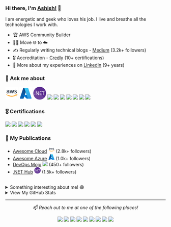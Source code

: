 ### Hi there, I'm [Ashish!](https://aashishpatel.netlify.app) 👋

I am energetic and geek who loves his job. I live and breathe all the technologies I work with. 



- 🏆 AWS Community Builder
- 👨‍💻 Move 🌐 to ☁️ 
- ✍️ Regularly writing technical blogs - [Medium](https://iamaashishpatel.medium.com/)    (3.2k+ followers)
- 🎖️ Accreditation - [Credly](https://www.credly.com/users/iamaashishpatel/)    (10+ certifications)
- 📜️ More about my experiences on [LinkedIn](https://www.linkedin.com/in/iamaashishpatel/)    (9+ years)
<!--- 🌱 Learning DevOps technologies-->



### 💬 Ask me about

<a title="AWS" href="https://medium.com/awesome-cloud"><img height="40" src="https://raw.githubusercontent.com/github/explore/master/topics/aws/aws.png"></a>
<a title="Azure" href="https://medium.com/awesome-azure"><img height="40" src="https://raw.githubusercontent.com/github/explore/master/topics/azure/azure.png"></a>
<a title=".NET" href="https://medium.com/dotnet-hub"><img height="40" src="https://raw.githubusercontent.com/github/explore/master/topics/dotnet/dotnet.png"></a>
<a title="Kubernetes" href="https://medium.com/devops-mojo"><img height="40" src="https://www.vectorlogo.zone/logos/kubernetes/kubernetes-icon.svg"></a>
<a title="Terraform" href="https://medium.com/devops-mojo/tagged/terraform"><img height="40" src="https://www.vectorlogo.zone/logos/terraformio/terraformio-icon.svg"></a>
<a title="GCP" href="https://iamaashishpatel.medium.com"><img height="40" src="https://www.vectorlogo.zone/logos/google_cloud/google_cloud-icon.svg"></a>
<a title="Docker" href="https://medium.com/devops-mojo/tagged/docker"><img height="40" src="https://www.vectorlogo.zone/logos/docker/docker-icon.svg"></a>
<a title="Helm" href="https://medium.com/devops-mojo/tagged/helm"><img height="40" src="https://www.vectorlogo.zone/logos/helmsh/helmsh-icon.svg"></a>
<a title="Prometheus" href="https://medium.com/devops-mojo/tagged/prometheus"><img height="40" src="https://www.vectorlogo.zone/logos/prometheusio/prometheusio-icon.svg"></a>
<a title="Grafana" href="https://iamaashishpatel.medium.com"><img height="40" src="https://www.vectorlogo.zone/logos/grafana/grafana-icon.svg"></a>

<!--<a title="Python" href="https://github.com/a-patel/aws-lambda-python-labs"><img height="40" src="https://www.vectorlogo.zone/logos/python/python-icon.svg"></a>
<a title="Linux" href="https://medium.com/devops-mojo"><img height="40" src="https://www.vectorlogo.zone/logos/linux/linux-icon.svg"></a>
<a title="Bash" href="https://medium.com/devops-mojo"><img height="40" src="https://www.vectorlogo.zone/logos/gnu_bash/gnu_bash-icon.svg"></a>
<a title="Jenkins" href="https://medium.com/devops-mojo"><img height="40" src="https://www.vectorlogo.zone/logos/jenkins/jenkins-icon.svg"></a>
<a title="Ansible" href="https://medium.com/devops-mojo/tagged/ansible"><img height="40" src="https://www.vectorlogo.zone/logos/ansible/ansible-icon.svg"></a>
<a title="Istio" href="https://medium.com/devops-mojo"><img height="40" src="https://www.vectorlogo.zone/logos/istioio/istioio-icon.svg"></a>
<a title="Angular" href="https://iamaashishpatel.medium.com"><img height="40" src="https://www.vectorlogo.zone/logos/angular/angular-icon.svg"></a>-->



### 🎖️ Certifications

<a title="AWS Certified Solutions Architect – Professional" href="https://www.credly.com/badges/73aee1b9-4d68-4ac0-8ac7-245ec6ad2811"><img height="60" src="https://images.credly.com/size/680x680/images/8e968853-15af-4bbc-9d03-cf518971909c/AWS-SolArchitect-Professional-2020.png"></a>
<a title="AWS Certified Solutions Architect – Associate" href="https://www.credly.com/badges/ec64da3a-4508-4b01-a937-7e694d1fc254"><img height="60" src="https://images.credly.com/size/680x680/images/4bc21d8b-4afe-4fbd-9a90-a9de8bf7b240/AWS-SolArchitect-Associate-2020.png"></a>
<a title="Microsoft Certified: Azure Solutions Architect Expert" href="https://www.credly.com/badges/7acb9855-2996-4fbd-abce-7806316ddfb3"><img height="60" src="https://images.credly.com/size/680x680/images/987adb7e-49be-4e24-b67e-55986bd3fe66/azure-solutions-architect-expert-600x600.png"></a>
<a title="Microsoft Certified: Azure Administrator Associate" href="https://www.credly.com/badges/ebf5cbd6-f155-4a09-bbc4-779d5b96fbd2"><img height="60" src="https://images.credly.com/size/680x680/images/336eebfc-0ac3-4553-9a67-b402f491f185/azure-administrator-associate-600x600.png"></a>
<a title="Microsoft Certified: Azure Developer Associate" href="https://www.credly.com/badges/3b2009cd-4c2f-4102-bf65-8cdb9ab48f70"><img height="60" src="https://images.credly.com/size/680x680/images/63316b60-f62d-4e51-aacc-c23cb850089c/azure-developer-associate-600x600.png"></a>
<a title="MCP: Exam 486: Developing ASP.NET MVC Web Applications" href="https://www.credly.com/badges/087c4b74-fc66-4da3-b08a-aabc972f449d"><img height="60" src="https://images.credly.com/size/680x680/images/cbab3216-025d-4601-86ee-c5970b348d48/Developing_ASP.NET_MVC_Web_Applications-01.png"></a>



### 📕️ My Publications

- [Awesome Cloud](https://medium.com/awesome-cloud)  <code><a title="AWS" href="https://medium.com/awesome-cloud"><img height="20" src="https://raw.githubusercontent.com/github/explore/master/topics/aws/aws.png"></a></code>  (2.8k+ followers)
- [Awesome Azure](https://medium.com/awesome-azure)  <code><a title="Azure" href="https://medium.com/awesome-azure"><img height="20" src="https://raw.githubusercontent.com/github/explore/master/topics/azure/azure.png"></a></code>  (1.0k+ followers)
- [DevOps Mojo](https://medium.com/devops-mojo)  <code><a title="Kubernetes" href="https://medium.com/devops-mojo"><img height="20" src="https://www.vectorlogo.zone/logos/kubernetes/kubernetes-icon.svg"></a></code>  (450+ followers)
- [.NET Hub](https://medium.com/dotnet-hub)  <code><a title=".NET" href="https://medium.com/dotnet-hub"><img height="20" src="https://raw.githubusercontent.com/github/explore/master/topics/dotnet/dotnet.png"></a></code>  (1.5k+ followers)



<br/>


<details>
  <summary>Something interesting about me! 😄</summary>
   
  - No day without code 💻
  - Probably coding something stupid 🤔
  - Live and learn - Learning new things every day! ☀️
  - Believe in self CI/CD (Continuous Improvements/Continuous Development) 🌱

<!--
  <img src="https://visitor-badge.glitch.me/badge?page_id=a-patel"/>
-->

<!--
  <p align="center">
    <img src="https://visitor-badge.glitch.me/badge?page_id=a-patel"/>
  </p>
-->

<!--
  ![My github stats](https://github-readme-stats.vercel.app/api?username=a-patel&show_icons=true)
-->
</details>

<details>
<summary>View My GitHub Stats</summary>
<p align="center1">
     <img align="center" src="https://github-readme-stats.vercel.app/api?username=a-patel&bg_color=071A2C&icon_color=4194FD&show_icons=true&count_private=true&theme=tokyonight&line_height=27&text_color=FFFFFF" alt="a-patel's github stats"/>
    <br>
</p>
</details> 



<hr>

<p align="center">
  <i>📫 Reach out to me at one of the following places!</i>

  <p align="center">
    <a title="LinkedIn" href="https://www.linkedin.com/in/iamaashishpatel" alt="Linkedin"><img height="40" src="https://www.vectorlogo.zone/logos/linkedin/linkedin-icon.svg"></a>
    <a title="Portfolio" href="https://aashishpatel.netlify.app" alt="Website"><img height="40" src="https://img.icons8.com/external-kiranshastry-lineal-color-kiranshastry/64/000000/external-website-multimedia-kiranshastry-lineal-color-kiranshastry.png"></a>
    <a title="Medium" href="https://iamaashishpatel.medium.com" alt="Medium"><img height="40" src="https://www.vectorlogo.zone/logos/medium/medium-icon.svg"></a>
    <a title="GitHub" href="https://github.com/a-patel" alt="GitHub"><img height="40" src="https://www.vectorlogo.zone/logos/github/github-icon.svg"></a>
    <a title="NuGet" href="https://nuget.org/profiles/iamaashishpatel" alt="NuGet"><img height="40" src="https://www.vectorlogo.zone/logos/nuget/nuget-icon.svg"></a>
    <a title="Microsoft" href="https://docs.microsoft.com/en-us/users/iamaashishpatel" alt="Microsoft"><img height="40" src="https://www.vectorlogo.zone/logos/microsoft/microsoft-icon.svg"></a>
    <a title="Twitter" href="https://twitter.com/aashish_mrcool" alt="Twitter"><img height="40" src="https://www.vectorlogo.zone/logos/twitter/twitter-official.svg"></a>
    <a title="Facebook" href="https://www.facebook.com/aashish.mrcool" alt="Facebook"><img height="40" src="https://www.vectorlogo.zone/logos/facebook/facebook-official.svg"></a>
    <a title="Instagram" href="https://www.instagram.com/iamaashishpatel" alt="Instagram"><img height="40" src="https://www.vectorlogo.zone/logos/instagram/instagram-icon.svg"></a>
  </p>  
</p>







<!--
✨ _special_ ✨

Here are some ideas to get you started:

- 🔭 I’m currently working on Cloud technologies...
- 🌱 I’m currently learning DevOps technologies...
- 👯 I’m looking to collaborate on ...
- 🤔 I’m looking for help with ...
- 💬 Ask me about ...
- 📫 How to reach me: ...
- 😄 Pronouns: ...
- ⚡ Fun fact: ...
-->





